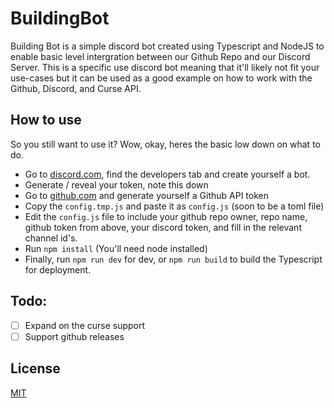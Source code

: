 # BuildingBot
Building Bot is a simple discord bot created using Typescript and NodeJS to enable basic level intergration between our Github Repo and our Discord Server. This is a specific use discord bot meaning that it'll likely not fit your use-cases but it can be used as a good example on how to work with the Github, Discord, and Curse API.

## How to use
So you still want to use it? Wow, okay, heres the basic low down on what to do.

- Go to [discord.com](discord.com), find the developers tab and create yourself a bot.
- Generate / reveal your token, note this down
- Go to [github.com](github.com) and generate yourself a Github API token
- Copy the `config.tmp.js` and paste it as `config.js` (soon to be a toml file)
- Edit the `config.js` file to include your github repo owner, repo name, github token from above, your discord token, and fill in the relevant channel id's.
- Run `npm install` (You'll need node installed)
- Finally, run `npm run dev` for dev, or `npm run build` to build the Typescript for deployment.

## Todo: 
- [ ] Expand on the curse support
- [ ] Support github releases

## License
[MIT](LICENSE)
